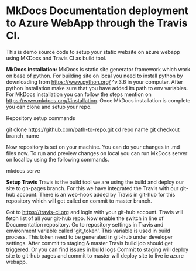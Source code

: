 # MkDocs Documentation deployment to Azure WebApp through the Travis CI.

This is demo source code to setup your static website on azure webapp using MKDocs and Travis CI as build tool.

**MkDocs installation:**
MkDocs is static site generator framework which work on base of python. For building site on local you need to install python by downloading from https://www.python.org/ ^v.3.6 in your computer. After python installation make sure that you have added its path to env variables.
For MkDocs installation you can follow the steps mention on https://www.mkdocs.org/#installation. Once MkDocs installation is complete you can clone and setup your repo.


Repository setup commands

git clone https://github.com/path-to-repo.git
cd repo name
git checkout branch_name

Now repository is set on your machine. You can do your changes in .md files now. To run and preview changes on local you can run MkDocs server on local by using the following commands.

mkdocs serve

**Setup Travis** 
Travis is the build tool we are using the build and deploy our site to gh-pages branch. For this we have integrated the Travis with our git-hub account. There is an web-hook added by Travis in git-hub for this repository which will get called on commit to master branch.

Got to https://travis-ci.org and login with your git-hub account. Travis will fetch list of all your git-hub repo. Now enable the switch in line of Documentation repository.
Go to repository settings in Travis and environment variable called 'git_token'. This variable is used in build process. This token need to be generated in git-hub under developer settings.
After commit to staging & master Travis build job should get triggered. Or you can find issues in build logs
Commit to staging will deploy site to git-hub pages and commit to master will deploy site to live ie azure webapp.
